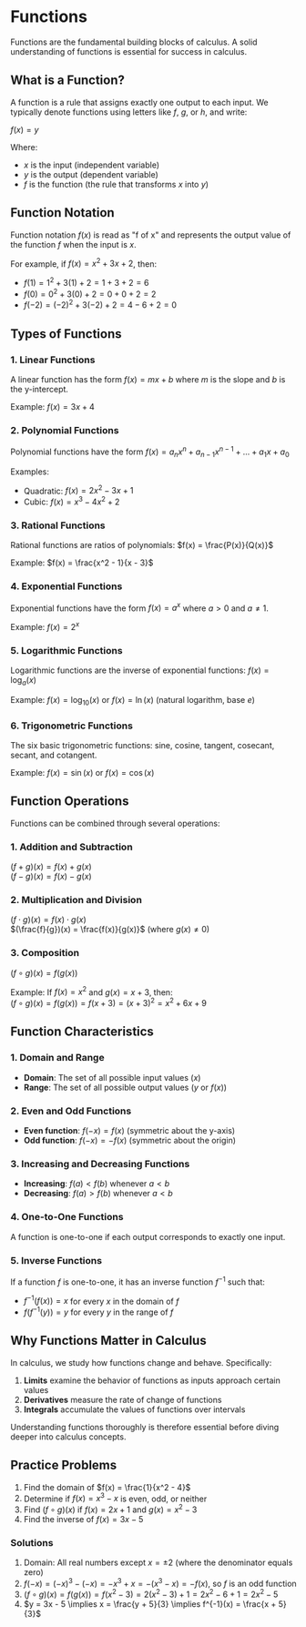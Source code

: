 # Functions

Functions are the fundamental building blocks of calculus. A solid understanding of functions is essential for success in calculus.

## What is a Function?

A function is a rule that assigns exactly one output to each input. We typically denote functions using letters like $f$, $g$, or $h$, and write:

$f(x) = y$

Where:
- $x$ is the input (independent variable)
- $y$ is the output (dependent variable)
- $f$ is the function (the rule that transforms $x$ into $y$)

## Function Notation

Function notation $f(x)$ is read as "f of x" and represents the output value of the function $f$ when the input is $x$.

For example, if $f(x) = x^2 + 3x + 2$, then:
- $f(1) = 1^2 + 3(1) + 2 = 1 + 3 + 2 = 6$
- $f(0) = 0^2 + 3(0) + 2 = 0 + 0 + 2 = 2$
- $f(-2) = (-2)^2 + 3(-2) + 2 = 4 - 6 + 2 = 0$

## Types of Functions

### 1. Linear Functions

A linear function has the form $f(x) = mx + b$ where $m$ is the slope and $b$ is the y-intercept.

Example: $f(x) = 3x + 4$

### 2. Polynomial Functions

Polynomial functions have the form $f(x) = a_nx^n + a_{n-1}x^{n-1} + \ldots + a_1x + a_0$

Examples:
- Quadratic: $f(x) = 2x^2 - 3x + 1$
- Cubic: $f(x) = x^3 - 4x^2 + 2$

### 3. Rational Functions

Rational functions are ratios of polynomials: $f(x) = \frac{P(x)}{Q(x)}$

Example: $f(x) = \frac{x^2 - 1}{x - 3}$

### 4. Exponential Functions

Exponential functions have the form $f(x) = a^x$ where $a > 0$ and $a \neq 1$.

Example: $f(x) = 2^x$

### 5. Logarithmic Functions

Logarithmic functions are the inverse of exponential functions: $f(x) = \log_a(x)$

Example: $f(x) = \log_{10}(x)$ or $f(x) = \ln(x)$ (natural logarithm, base $e$)

### 6. Trigonometric Functions

The six basic trigonometric functions: sine, cosine, tangent, cosecant, secant, and cotangent.

Example: $f(x) = \sin(x)$ or $f(x) = \cos(x)$

## Function Operations

Functions can be combined through several operations:

### 1. Addition and Subtraction

$(f + g)(x) = f(x) + g(x)$  
$(f - g)(x) = f(x) - g(x)$

### 2. Multiplication and Division

$(f \cdot g)(x) = f(x) \cdot g(x)$  
$(\frac{f}{g})(x) = \frac{f(x)}{g(x)}$ (where $g(x) \neq 0$)

### 3. Composition

$(f \circ g)(x) = f(g(x))$

Example: If $f(x) = x^2$ and $g(x) = x+3$, then:  
$(f \circ g)(x) = f(g(x)) = f(x+3) = (x+3)^2 = x^2 + 6x + 9$

## Function Characteristics

### 1. Domain and Range

- **Domain**: The set of all possible input values ($x$)
- **Range**: The set of all possible output values ($y$ or $f(x)$)

### 2. Even and Odd Functions

- **Even function**: $f(-x) = f(x)$ (symmetric about the y-axis)
- **Odd function**: $f(-x) = -f(x)$ (symmetric about the origin)

### 3. Increasing and Decreasing Functions

- **Increasing**: $f(a) < f(b)$ whenever $a < b$
- **Decreasing**: $f(a) > f(b)$ whenever $a < b$

### 4. One-to-One Functions

A function is one-to-one if each output corresponds to exactly one input.

### 5. Inverse Functions

If a function $f$ is one-to-one, it has an inverse function $f^{-1}$ such that:
- $f^{-1}(f(x)) = x$ for every $x$ in the domain of $f$
- $f(f^{-1}(y)) = y$ for every $y$ in the range of $f$

## Why Functions Matter in Calculus

In calculus, we study how functions change and behave. Specifically:

1. **Limits** examine the behavior of functions as inputs approach certain values
2. **Derivatives** measure the rate of change of functions
3. **Integrals** accumulate the values of functions over intervals

Understanding functions thoroughly is therefore essential before diving deeper into calculus concepts.

## Practice Problems

1. Find the domain of $f(x) = \frac{1}{x^2 - 4}$
2. Determine if $f(x) = x^3 - x$ is even, odd, or neither
3. Find $(f \circ g)(x)$ if $f(x) = 2x + 1$ and $g(x) = x^2 - 3$
4. Find the inverse of $f(x) = 3x - 5$

### Solutions

1. Domain: All real numbers except $x = \pm 2$ (where the denominator equals zero)
2. $f(-x) = (-x)^3 - (-x) = -x^3 + x = -(x^3 - x) = -f(x)$, so $f$ is an odd function
3. $(f \circ g)(x) = f(g(x)) = f(x^2 - 3) = 2(x^2 - 3) + 1 = 2x^2 - 6 + 1 = 2x^2 - 5$
4. $y = 3x - 5 \implies x = \frac{y + 5}{3} \implies f^{-1}(x) = \frac{x + 5}{3}$